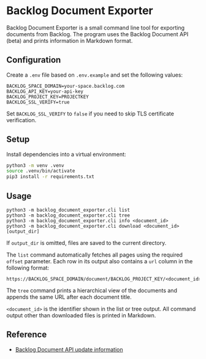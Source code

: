 # Backlog Document Exporter

Backlog Document Exporter is a small command line tool for exporting documents from Backlog. The program uses the Backlog Document API (beta) and prints information in Markdown format.

## Configuration

Create a `.env` file based on `.env.example` and set the following values:

```
BACKLOG_SPACE_DOMAIN=your-space.backlog.com
BACKLOG_API_KEY=your-api-key
BACKLOG_PROJECT_KEY=PROJECTKEY
BACKLOG_SSL_VERIFY=true
```

Set `BACKLOG_SSL_VERIFY` to `false` if you need to skip TLS certificate verification.

## Setup

Install dependencies into a virtual environment:

```bash
python3 -m venv .venv
source .venv/bin/activate
pip3 install -r requirements.txt
```

## Usage

```
python3 -m backlog_document_exporter.cli list
python3 -m backlog_document_exporter.cli tree
python3 -m backlog_document_exporter.cli info <document_id>
python3 -m backlog_document_exporter.cli download <document_id> [output_dir]
```

If `output_dir` is omitted, files are saved to the current directory.

The `list` command automatically fetches all pages using the required `offset` parameter. Each row in its output also contains a `url` column in the following format:

```
https://BACKLOG_SPACE_DOMAIN/document/BACKLOG_PROJECT_KEY/<document_id>
```

The `tree` command prints a hierarchical view of the documents and appends the same URL after each document title.

`<document_id>` is the identifier shown in the list or tree output. All command output other than downloaded files is printed in Markdown.

## Reference

- [Backlog Document API update information](https://backlog.com/ja/blog/backlog-update-document-202506/#API%E3%82%92%E6%8B%A1%E5%85%85%E3%81%97%E3%81%BE%E3%81%97%E3%81%9F)

